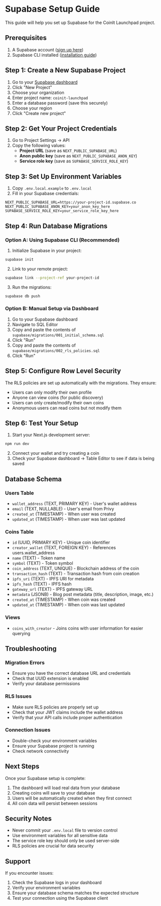 # Supabase Setup Guide

This guide will help you set up Supabase for the CoinIt Launchpad project.

## Prerequisites

1. A Supabase account ([sign up here](https://supabase.com))
2. Supabase CLI installed ([installation guide](https://supabase.com/docs/guides/cli))

## Step 1: Create a New Supabase Project

1. Go to your [Supabase dashboard](https://app.supabase.com)
2. Click "New Project"
3. Choose your organization
4. Enter project name: `coinit-launchpad`
5. Enter a database password (save this securely)
6. Choose your region
7. Click "Create new project"

## Step 2: Get Your Project Credentials

1. Go to Project Settings → API
2. Copy the following values:
   - **Project URL** (save as `NEXT_PUBLIC_SUPABASE_URL`)
   - **Anon public key** (save as `NEXT_PUBLIC_SUPABASE_ANON_KEY`)
   - **Service role key** (save as `SUPABASE_SERVICE_ROLE_KEY`)

## Step 3: Set Up Environment Variables

1. Copy `.env.local.example` to `.env.local`
2. Fill in your Supabase credentials:

```env
NEXT_PUBLIC_SUPABASE_URL=https://your-project-id.supabase.co
NEXT_PUBLIC_SUPABASE_ANON_KEY=your_anon_key_here
SUPABASE_SERVICE_ROLE_KEY=your_service_role_key_here
```

## Step 4: Run Database Migrations

### Option A: Using Supabase CLI (Recommended)

1. Initialize Supabase in your project:
```bash
supabase init
```

2. Link to your remote project:
```bash
supabase link --project-ref your-project-id
```

3. Run the migrations:
```bash
supabase db push
```

### Option B: Manual Setup via Dashboard

1. Go to your Supabase dashboard
2. Navigate to SQL Editor
3. Copy and paste the contents of `supabase/migrations/001_initial_schema.sql`
4. Click "Run"
5. Copy and paste the contents of `supabase/migrations/002_rls_policies.sql`
6. Click "Run"

## Step 5: Configure Row Level Security

The RLS policies are set up automatically with the migrations. They ensure:

- Users can only modify their own profile
- Anyone can view coins (for public discovery)
- Users can only create/modify their own coins
- Anonymous users can read coins but not modify them

## Step 6: Test Your Setup

1. Start your Next.js development server:
```bash
npm run dev
```

2. Connect your wallet and try creating a coin
3. Check your Supabase dashboard → Table Editor to see if data is being saved

## Database Schema

### Users Table
- `wallet_address` (TEXT, PRIMARY KEY) - User's wallet address
- `email` (TEXT, NULLABLE) - User's email from Privy
- `created_at` (TIMESTAMP) - When user was created
- `updated_at` (TIMESTAMP) - When user was last updated

### Coins Table
- `id` (UUID, PRIMARY KEY) - Unique coin identifier
- `creator_wallet` (TEXT, FOREIGN KEY) - References users.wallet_address
- `name` (TEXT) - Token name
- `symbol` (TEXT) - Token symbol
- `coin_address` (TEXT, UNIQUE) - Blockchain address of the coin
- `transaction_hash` (TEXT) - Transaction hash from coin creation
- `ipfs_uri` (TEXT) - IPFS URI for metadata
- `ipfs_hash` (TEXT) - IPFS hash
- `gateway_url` (TEXT) - IPFS gateway URL
- `metadata` (JSONB) - Blog post metadata (title, description, image, etc.)
- `created_at` (TIMESTAMP) - When coin was created
- `updated_at` (TIMESTAMP) - When coin was last updated

### Views
- `coins_with_creator` - Joins coins with user information for easier querying

## Troubleshooting

### Migration Errors
- Ensure you have the correct database URL and credentials
- Check that UUID extension is enabled
- Verify your database permissions

### RLS Issues
- Make sure RLS policies are properly set up
- Check that your JWT claims include the wallet address
- Verify that your API calls include proper authentication

### Connection Issues
- Double-check your environment variables
- Ensure your Supabase project is running
- Check network connectivity

## Next Steps

Once your Supabase setup is complete:

1. The dashboard will load real data from your database
2. Creating coins will save to your database
3. Users will be automatically created when they first connect
4. All coin data will persist between sessions

## Security Notes

- Never commit your `.env.local` file to version control
- Use environment variables for all sensitive data
- The service role key should only be used server-side
- RLS policies are crucial for data security

## Support

If you encounter issues:
1. Check the Supabase logs in your dashboard
2. Verify your environment variables
3. Ensure your database schema matches the expected structure
4. Test your connection using the Supabase client 
